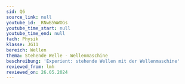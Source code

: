 ```yaml
---
sid: Q6
source_link: null
youtube_id: _RNwB5WWOGs
youtube_time_start: null
youtube_time_end: null
fach: Physik
klasse: JG11
bereich: Wellen
thema: Stehende Welle - Wellenmaschine
beschreibung: 'Experient: stehende Wellen mit der Wellenmaschine'
reviewed_from: lmh
reviewed_on: 26.05.2024
---
```

